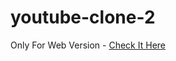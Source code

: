 # youtube-clone-2
Only For Web Version - [Check It Here](https://mohil406.github.io/youtube-clone-2/)
